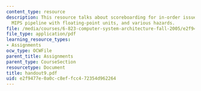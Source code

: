 ```yaml
---
content_type: resource
description: This resource talks about scoreboarding for in-order issues including
  MIPS pipeline with floating-point units, and various hazards.
file: /media/courses/6-823-computer-system-architecture-fall-2005/e2f9477e0a0cc8effcc472354d962264_handout9.pdf
file_type: application/pdf
learning_resource_types:
- Assignments
ocw_type: OCWFile
parent_title: Assignments
parent_type: CourseSection
resourcetype: Document
title: handout9.pdf
uid: e2f9477e-0a0c-c8ef-fcc4-72354d962264
---
```

